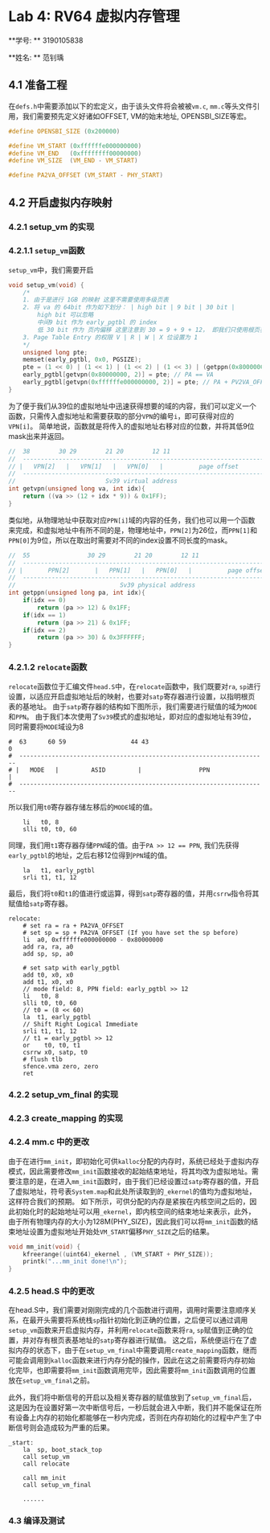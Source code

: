 # Lab 4: RV64 虚拟内存管理

**学号: ** 3190105838

**姓名: ** 范钊瑀

## 4.1 准备工程
在`defs.h`中需要添加以下的宏定义，由于该头文件将会被被`vm.c`, `mm.c`等头文件引用，我们需要预先定义好诸如OFFSET, VM的始末地址, OPENSBI_SIZE等宏。

```c
#define OPENSBI_SIZE (0x200000)

#define VM_START (0xffffffe000000000)
#define VM_END   (0xffffffff00000000)
#define VM_SIZE  (VM_END - VM_START)

#define PA2VA_OFFSET (VM_START - PHY_START)
```


## 4.2 开启虚拟内存映射

### 4.2.1 setup_vm 的实现

### 4.2.1.1 `setup_vm`函数
`setup_vm`中，我们需要开启

```c
void setup_vm(void) {
    /* 
    1. 由于是进行 1GB 的映射 这里不需要使用多级页表 
    2. 将 va 的 64bit 作为如下划分： | high bit | 9 bit | 30 bit |
        high bit 可以忽略
        中间9 bit 作为 early_pgtbl 的 index
        低 30 bit 作为 页内偏移 这里注意到 30 = 9 + 9 + 12， 即我们只使用根页表， 根页表的每个 entry 都对应 1GB 的区域。 
    3. Page Table Entry 的权限 V | R | W | X 位设置为 1
    */
    unsigned long pte;
    memset(early_pgtbl, 0x0, PGSIZE);
    pte = (1 << 0) | (1 << 1) | (1 << 2) | (1 << 3) | (getppn(0x80000000, 2) << 28);
    early_pgtbl[getvpn(0x80000000, 2)] = pte; // PA == VA
    early_pgtbl[getvpn(0xffffffe000000000, 2)] = pte; // PA + PV2VA_OFFSET == VA
}
```

为了便于我们从39位的虚拟地址中迅速获得想要的域的内容，我们可以定义一个函数，只需传入虚拟地址和需要获取的部分`VPN`的编号`i`，即可获得对应的`VPN[i]`。
简单地说，函数就是将传入的虚拟地址右移对应的位数，并将其低9位mask出来并返回。
```c
//  38        30 29        21 20        12 11                           0
//  ---------------------------------------------------------------------
// |   VPN[2]   |   VPN[1]   |   VPN[0]   |          page offset         |
//  ---------------------------------------------------------------------
//                         Sv39 virtual address
int getvpn(unsigned long va, int idx){
    return ((va >> (12 + idx * 9)) & 0x1FF);
}
```

类似地，从物理地址中获取对应`PPN[i]`域的内容的任务，我们也可以用一个函数来完成，和虚拟地址中有所不同的是，物理地址中，`PPN[2]`为26位，而`PPN[1]`和`PPN[0]`为9位，所以在取出时需要对不同的index设置不同长度的mask。
```c
//  55                30 29        21 20        12 11                           0
//  -----------------------------------------------------------------------------
// |       PPN[2]       |   PPN[1]   |   PPN[0]   |          page offset         |
//  -----------------------------------------------------------------------------
//                             Sv39 physical address
int getppn(unsigned long pa, int idx){
    if(idx == 0)
        return (pa >> 12) & 0x1FF;
    if(idx == 1)
        return (pa >> 21) & 0x1FF;
    if(idx == 2)
        return (pa >> 30) & 0x3FFFFFF;
}

```
### 4.2.1.2 `relocate`函数
`relocate`函数位于汇编文件`head.S`中，在`relocate`函数中，我们既要对`ra`, `sp`进行设置，以适应开启虚拟地址后的映射，也要对`satp`寄存器进行设置，以指明根页表的基地址。
由于`satp`寄存器的结构如下图所示，我们需要进行赋值的域为`MODE`和`PPN`。
由于我们本次使用了`Sv39`模式的虚拟地址，即对应的虚拟地址有39位，同时需要将`MODE`域设为8
```
#  63      60 59                  44 43                                0
#  ---------------------------------------------------------------------
# |   MODE   |         ASID         |                PPN                |
#  ---------------------------------------------------------------------
```
所以我们用`t0`寄存器存储左移后的`MODE`域的值。
```assembly  
    li   t0, 8
    slli t0, t0, 60 
```
同理，我们用`t1`寄存器存储`PPN`域的值。由于`PA >> 12 == PPN`, 我们先获得`early_pgtbl`的地址，之后右移12位得到`PPN`域的值。
```assembly
    la   t1, early_pgtbl
    srli t1, t1, 12
```
最后，我们将`t0`和`t1`的值进行或运算，得到`satp`寄存器的值，并用`csrrw`指令将其赋值给`satp`寄存器。


```assembly
relocate:
    # set ra = ra + PA2VA_OFFSET
    # set sp = sp + PA2VA_OFFSET (If you have set the sp before)
    li  a0, 0xffffffe000000000 - 0x80000000
    add ra, ra, a0
    add sp, sp, a0

    # set satp with early_pgtbl
    add t0, x0, x0
    add t1, x0, x0
    // mode field: 8, PPN field: early_pgtbl >> 12
    li   t0, 8
    slli t0, t0, 60 
    // t0 = (8 << 60) 
    la  t1, early_pgtbl
    // Shift Right Logical Immediate
    srli t1, t1, 12
    // t1 = early_pgtbl >> 12
    or    t0, t0, t1
    csrrw x0, satp, t0
    # flush tlb
    sfence.vma zero, zero
    ret
```


### 4.2.2 setup_vm_final 的实现



### 4.2.3 create_mapping 的实现


### 4.2.4 mm.c 中的更改

由于在进行`mm_init`，即初始化可供`kalloc`分配的内存时，系统已经处于虚拟内存模式，因此需要修改`mm_init`函数接收的起始结束地址，将其均改为虚拟地址。需要注意的是，在进入`mm_init`函数时，由于我们已经设置过`satp`寄存器的值，开启了虚拟地址，符号表`System.map`和此处所读取到的`_ekernel`的值均为虚拟地址，这样符合我们的预期。
如下所示，可供分配的内存是紧挨在内核空间之后的，因此初始化时的起始地址可以用`_ekernel`，即内核空间的结束地址来表示，此外，由于所有物理内存的大小为128M(PHY_SIZE)，因此我们可以将`mm_init`函数的结束地址设置为虚拟地址开始处`VM_START`偏移`PHY_SIZE`之后的结果。

```c
void mm_init(void) {
    kfreerange((uint64)_ekernel , (VM_START + PHY_SIZE));
    printk("...mm_init done!\n");
}
```

### 4.2.5 head.S 中的更改
在head.S中，我们需要对刚刚完成的几个函数进行调用，调用时需要注意顺序关系，在最开头需要将系统栈`sp`指针初始化到正确的位置，之后便可以通过调用`setup_vm`函数来开启虚拟内存，并利用`relocate`函数来将`ra`, `sp`赋值到正确的位置，并对存有根页表基地址的`satp`寄存器进行赋值。
这之后，系统便运行在了虚拟内存的状态下，由于在`setup_vm_final`中需要调用`create_mapping`函数，继而可能会调用到`kalloc`函数来进行内存分配的操作，因此在这之前需要将内存初始化完毕，也即需要将`mm_init`函数调用完毕，因此需要将`mm_init`函数调用的位置放在`setup_vm_final`之前。

此外，我们将中断信号的开启以及相关寄存器的赋值放到了`setup_vm_final`后，这是因为在设置好第一次中断信号后，一秒后就会进入中断，我们并不能保证在所有设备上内存的初始化都能够在一秒内完成，否则在内存初始化的过程中产生了中断信号则会造成较为严重的后果。
```assembly
_start:
    la  sp, boot_stack_top
    call setup_vm
    call relocate

    call mm_init
    call setup_vm_final

    ......

```

### 4.3 编译及测试

